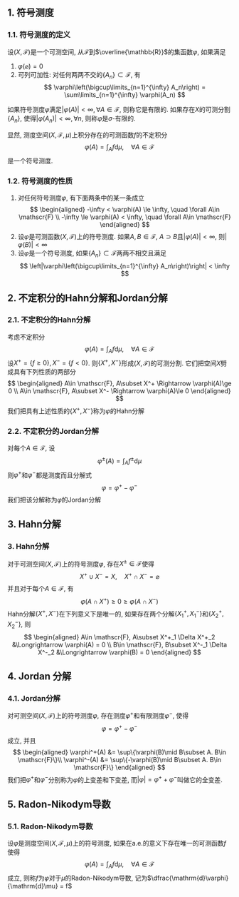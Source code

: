 ## 1. 符号测度
### 1.1. 符号测度的定义
设$(X, \mathscr{F})$是一个可测空间, 从$\mathscr{F}$到$\overline{\mathbb{R}}$的集函数$\varphi$, 如果满足
1. $\varphi(\varnothing)=0$
2. 可列可加性: 对任何两两不交的$\{A_n\}\subset \mathscr{F}$, 有
   $$
   \varphi\left(\bigcup\limits_{n=1}^{\infty} A_n\right) = \sum\limits_{n=1}^{\infty} \varphi(A_n)
   $$

如果符号测度$\varphi$满足$|\varphi(A)|<\infty, \forall A\in \mathscr{F}$, 则称它是有限的. 如果存在$X$的可测分割$\{A_n\}$, 使得$|\varphi(A_n)|<\infty, \forall n$, 则称$\varphi$是$\sigma$-有限的.

显然, 测度空间$(X, \mathscr{F}, \mu)$上积分存在的可测函数$f$的不定积分
$$
\varphi(A) = \int_A f\mathrm{d}\mu, \quad \forall A\in \mathscr{F}
$$
是一个符号测度.

### 1.2. 符号测度的性质
1. 对任何符号测度$\varphi$, 有下面两条中的某一条成立
   $$
   \begin{aligned} 
        -\infty < \varphi(A) \le \infty, \quad \forall A\in \mathscr{F} \\
        -\infty \le \varphi(A) < \infty, \quad \forall A\in \mathscr{F} 
   \end{aligned}
   $$
2. 设$\varphi$是可测函数$(X, \mathscr{F})$上的符号测度. 如果$A, B\in \mathscr{F}$, $A\supset B$且$|\varphi(A)|<\infty$, 则$|\varphi(B)|<\infty$
3. 设$\varphi$是一个符号测度, 如果$\{A_n\}\subset \mathscr{F}$两两不相交且满足
   $$
   \left|\varphi\left(\bigcup\limits_{n=1}^{\infty} A_n\right)\right| < \infty
   $$

## 2. 不定积分的Hahn分解和Jordan分解
### 2.1. 不定积分的Hahn分解
考虑不定积分
$$
\varphi(A) = \int_A f\mathrm{d}\mu, \quad \forall A\in \mathscr{F}
$$
设$X^+ = \{f\ge 0\}, X^- = \{f< 0\}$. 则$\{X^+, X^-\}$形成$(X, \mathscr{F})$的可测分割. 它们把空间$X$劈成具有下列性质的两部分
$$
\begin{aligned} 
    A\in \mathscr{F}, A\subset X^+ \Rightarrow \varphi(A)\ge 0 \\ 
    A\in \mathscr{F}, A\subset X^- \Rightarrow \varphi(A)\le 0
\end{aligned}
$$
我们把具有上述性质的$\{X^+, X^-\}$称为$\varphi$的Hahn分解

### 2.2. 不定积分的Jordan分解
对每个$A\in\mathscr{F}$, 设
$$
\varphi^{\pm}(A) = \int_A f^{\pm}\mathrm{d}\mu
$$
则$\varphi^+$和$\varphi^-$都是测度而且分解式
$$
\varphi = \varphi^+ - \varphi^-
$$
我们把该分解称为$\varphi$的Jordan分解

## 3. Hahn分解
### 3. Hahn分解
对于可测空间$(X, \mathscr{F})$上的符号测度$\varphi$, 存在$X^{\pm}\in \mathscr{F}$使得
$$
X^+\cup X^{-} = X, \quad X^+\cap X^{-} = \varnothing
$$
并且对于每个$A\in \mathscr{F}$, 有
$$
\varphi(A\cap X^{+}) \ge 0 \ge \varphi(A\cap X^{-})
$$
Hahn分解$\{X^+, X^-\}$在下列意义下是唯一的, 如果存在两个分解$\{X^+_1, X^-_1\}$和$\{X^+_2, X^-_2\}$, 则
$$
\begin{aligned} 
   A\in \mathscr{F}, A\subset X^+_1 \Delta X^+_2 &\Longrightarrow \varphi(A) = 0 \\ 
   B\in \mathscr{F}, B\subset X^-_1 \Delta X^-_2 &\Longrightarrow \varphi(B) = 0
\end{aligned}
$$

## 4. Jordan 分解
### 4.1. Jordan分解
对可测空间$(X, \mathscr{F})$上的符号测度$\varphi$, 存在测度$\varphi^+$和有限测度$\varphi^-$, 使得
$$
\varphi = \varphi^+ - \varphi^-
$$
成立, 并且
$$
\begin{aligned} 
\varphi^+(A) &= \sup\{\varphi(B)\mid B\subset A. B\in \mathscr{F}\}\\
\varphi^-(A) &= \sup\{-\varphi(B)\mid B\subset A. B\in \mathscr{F}\}
\end{aligned}
$$
我们把$\varphi^+$和$\varphi^-$分别称为$\varphi$的上变差和下变差, 而$|\varphi| = \varphi^+ +\varphi^-$叫做它的全变差. 

## 5. Radon-Nikodym导数
### 5.1. Radon-Nikodym导数
设$\varphi$是测度空间$(X, \mathscr{F}, \mu)$上的符号测度, 如果在a.e.的意义下存在唯一的可测函数$f$使得
$$
\varphi(A) = \int_A f\mathrm{d}\mu , \quad \forall A\in \mathscr{F}
$$
成立, 则称$f$为$\varphi$对于$\mu$的Radon-Nikodym导数, 记为$\dfrac{\mathrm{d}\varphi}{\mathrm{d}\mu} = f$